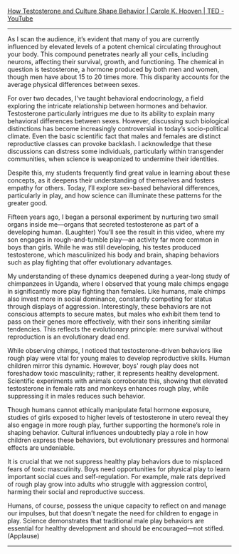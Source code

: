 [How Testosterone and Culture Shape Behavior | Carole K. Hooven | TED - YouTube](https://www.youtube.com/watch?v=HYnZy2Cx7UM)

---


As I scan the audience, it’s evident that many of you are currently influenced by elevated levels of a potent chemical circulating throughout your body. This compound penetrates nearly all your cells, including neurons, affecting their survival, growth, and functioning. The chemical in question is testosterone, a hormone produced by both men and women, though men have about 15 to 20 times more. This disparity accounts for the average physical differences between sexes.

For over two decades, I’ve taught behavioral endocrinology, a field exploring the intricate relationship between hormones and behavior. Testosterone particularly intrigues me due to its ability to explain many behavioral differences between sexes. However, discussing such biological distinctions has become increasingly controversial in today’s socio-political climate. Even the basic scientific fact that males and females are distinct reproductive classes can provoke backlash. I acknowledge that these discussions can distress some individuals, particularly within transgender communities, when science is weaponized to undermine their identities.

Despite this, my students frequently find great value in learning about these concepts, as it deepens their understanding of themselves and fosters empathy for others. Today, I’ll explore sex-based behavioral differences, particularly in play, and how science can illuminate these patterns for the greater good.

Fifteen years ago, I began a personal experiment by nurturing two small organs inside me—organs that secreted testosterone as part of a developing human. (Laughter) You’ll see the result in this video, where my son engages in rough-and-tumble play—an activity far more common in boys than girls. While he was still developing, his testes produced testosterone, which masculinized his body and brain, shaping behaviors such as play fighting that offer evolutionary advantages.

My understanding of these dynamics deepened during a year-long study of chimpanzees in Uganda, where I observed that young male chimps engage in significantly more play fighting than females. Like humans, male chimps also invest more in social dominance, constantly competing for status through displays of aggression. Interestingly, these behaviors are not conscious attempts to secure mates, but males who exhibit them tend to pass on their genes more effectively, with their sons inheriting similar tendencies. This reflects the evolutionary principle: mere survival without reproduction is an evolutionary dead end.

While observing chimps, I noticed that testosterone-driven behaviors like rough play were vital for young males to develop reproductive skills. Human children mirror this dynamic. However, boys' rough play does not foreshadow toxic masculinity; rather, it represents healthy development. Scientific experiments with animals corroborate this, showing that elevated testosterone in female rats and monkeys enhances rough play, while suppressing it in males reduces such behavior.

Though humans cannot ethically manipulate fetal hormone exposure, studies of girls exposed to higher levels of testosterone in utero reveal they also engage in more rough play, further supporting the hormone’s role in shaping behavior. Cultural influences undoubtedly play a role in how children express these behaviors, but evolutionary pressures and hormonal effects are undeniable.

It is crucial that we not suppress healthy play behaviors due to misplaced fears of toxic masculinity. Boys need opportunities for physical play to learn important social cues and self-regulation. For example, male rats deprived of rough play grow into adults who struggle with aggression control, harming their social and reproductive success.

Humans, of course, possess the unique capacity to reflect on and manage our impulses, but that doesn't negate the need for children to engage in play. Science demonstrates that traditional male play behaviors are essential for healthy development and should be encouraged—not stifled. (Applause)

---
